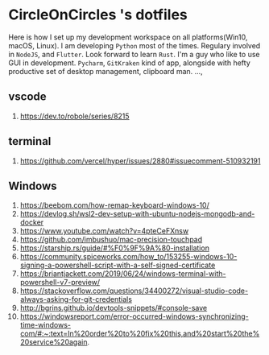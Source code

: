 # CircleOnCircles 's dotfiles

Here is how I set up my development workspace on all platforms(Win10, macOS, Linux).
I am developing `Python` most of the times. Regulary involved in `NodeJS`, and `Flutter`.
Look forward to learn `Rust`. I'm a guy who like to use GUI in development. `Pycharm`, `GitKraken`
kind of app, alongside with hefty productive set of desktop management, clipboard man. ...,


## vscode
1. https://dev.to/robole/series/8215

## terminal
1. https://github.com/vercel/hyper/issues/2880#issuecomment-510932191

## Windows
1. <https://beebom.com/how-remap-keyboard-windows-10/>
2. https://devlog.sh/wsl2-dev-setup-with-ubuntu-nodejs-mongodb-and-docker
3. https://www.youtube.com/watch?v=4pteCeFXnsw
4. https://github.com/imbushuo/mac-precision-touchpad
5. https://starship.rs/guide/#%F0%9F%9A%80-installation
6. https://community.spiceworks.com/how_to/153255-windows-10-signing-a-powershell-script-with-a-self-signed-certificate
7. https://briantjackett.com/2019/06/24/windows-terminal-with-powershell-v7-preview/
8. https://stackoverflow.com/questions/34400272/visual-studio-code-always-asking-for-git-credentials
9. http://bgrins.github.io/devtools-snippets/#console-save
10. https://windowsreport.com/error-occurred-windows-synchronizing-time-windows-com/#:~:text=In%20order%20to%20fix%20this,and%20start%20the%20service%20again.
